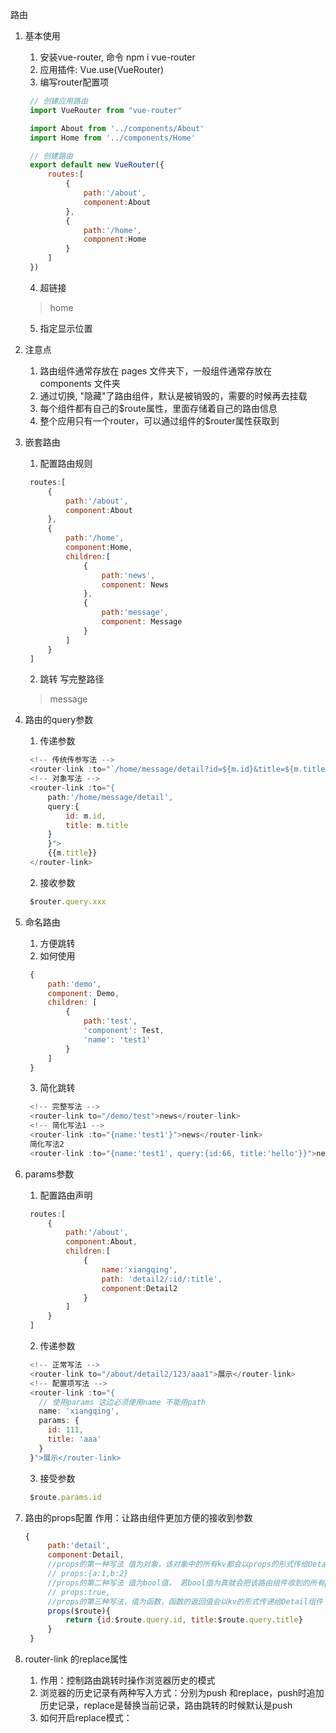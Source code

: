 路由

1. 基本使用

    1. 安装vue-router, 命令 npm i vue-router
    2. 应用插件: Vue.use(VueRouter)
    3. 编写router配置项
   
   ```javascript
    // 创建应用路由
    import VueRouter from "vue-router"

    import About from '../components/About'
    import Home from '../components/Home'

    // 创建路由
    export default new VueRouter({
        routes:[
            {
                path:'/about',
                component:About
            },
            {
                path:'/home',
                component:Home
            }
        ]
    })

   ```

    4. 超链接

    > <router-link active-class="active" to="/home">home</router-link>

    5. 指定显示位置
    > <router-view></router-view>

2. 注意点
   1. 路由组件通常存放在 pages 文件夹下，一般组件通常存放在 components 文件夹
   2. 通过切换, "隐藏"了路由组件，默认是被销毁的，需要的时候再去挂载
   3. 每个组件都有自己的$route属性，里面存储着自己的路由信息
   4. 整个应用只有一个router，可以通过组件的$router属性获取到
3. 嵌套路由
   1. 配置路由规则
   ```javascript
    routes:[
        {
            path:'/about',
            component:About
        },
        {
            path:'/home',
            component:Home,
            children:[
                {
                    path:'news',
                    component: News
                },
                {
                    path:'message',
                    component: Message
                }
            ]
        }
    ]
   ```
   2. 跳转 写完整路径
   > <router-link class="list-group-item" active-class="active" to="/home/message">message</router-link> 
4. 路由的query参数
    1. 传递参数
   ```javascript
    <!-- 传统传参写法 -->
    <router-link :to="`/home/message/detail?id=${m.id}&title=${m.title}`">{{m.title}}</router-link>
    <!-- 对象写法 -->
    <router-link :to="{
        path:'/home/message/detail',
        query:{
            id: m.id,
            title: m.title
        }
        }">
        {{m.title}}
    </router-link>
   ```

   2. 接收参数
   ```javascript
    $router.query.xxx
   ```
5. 命名路由
   1. 方便跳转
   2. 如何使用
   ```javascript
    {
        path:'demo',
        component: Demo,
        children: [
            {
                path:'test',
                'component': Test,
                'name': 'test1'
            }
        ]
    }
   ```
    3. 简化跳转
   ```javascript
    <!-- 完整写法 -->
    <router-link to="/demo/test">news</router-link>
    <!-- 简化写法1 -->
    <router-link :to="{name:'test1'}">news</router-link>
    简化写法2
    <router-link :to="{name:'test1', query:{id:66, title:'hello'}}">news</router-link>

   ```
6. params参数
   1. 配置路由声明
   ```javascript
    routes:[
        {
            path:'/about',
            component:About,
            children:[
                {
                    name:'xiangqing',
                    path: 'detail2/:id/:title',
                    component:Detail2
                }
            ]
        }
    ]
   ```
   2. 传递参数
   ```javascript
    <!-- 正常写法 -->
    <router-link to="/about/detail2/123/aaa1">展示</router-link>
    <!-- 配置项写法 -->
    <router-link :to="{
      // 使用params 这边必须使用name 不能用path
      name: 'xiangqing',
      params: {
        id: 111,
        title: 'aaa'
      }
    }">展示</router-link>
   ```
    3. 接受参数
   ```javascript
    $route.params.id
   ```
7. 路由的props配置
   作用：让路由组件更加方便的接收到参数
   ```javascript
   {
        path:'detail',
        component:Detail,
        //props的第一种写法 值为对象，该对象中的所有kv都会以props的形式传给Detail组件
        // props:{a:1,b:2}
        //props的第二种写法 值为bool值， 若bool值为真就会把该路由组件收到的所有params参数以props的形式传给Detail组件
        // props:true,
        //props的第三种写法，值为函数，函数的返回值会以kv的形式传递给Detail组件
        props($route){
            return {id:$route.query.id, title:$route.query.title}
        }
    }
   ```
8. router-link 的replace属性
    1. 作用：控制路由跳转时操作浏览器历史的模式
    2. 浏览器的历史记录有两种写入方式：分别为push 和replace，push时追加历史记录，replace是替换当前记录，路由跳转的时候默认是push
    3. 如何开启replace模式：<router-link replace></router-link>